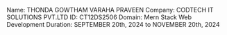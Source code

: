 Name: THONDA GOWTHAM VARAHA PRAVEEN
Company: CODTECH IT SOLUTIONS PVT.LTD
ID: CT12DS2506
Domain: Mern Stack Web Development
Duration: SEPTEMBER 20th, 2024 to NOVEMBER 20th, 2024

